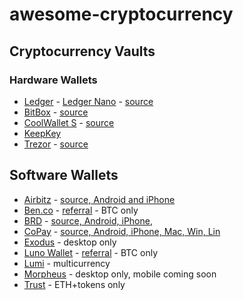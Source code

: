 # awesome-cryptocurrency



## Cryptocurrency Vaults

### Hardware Wallets

* [Ledger](https://www.ledgerwallet.com) - [Ledger Nano](http://ledger.fr) - [source](https://github.com/LedgerHQ/)
* [BitBox](https://shiftcrypto.ch) - [source](https://github.com/digitalbitbox)
* [CoolWallet S](https://coolwallet.io) - [source](https://github.com/coolbitx-technology)
* [KeepKey](https://www.keepkey.com)
* [Trezor](https://trezor.io) - [source](https://github.com/trezor)

## Software Wallets

* [Airbitz](https://airbitz.co) - [source, Android and iPhone](https://github.com/Airbitz)
* [Ben.co](https://ben.co) - [referral](https://balupton.com/benco) - BTC only
* [BRD](https://brd.com) - [source, Android, iPhone, ](https://github.com/breadwallet)
* [CoPay](https://copay.io) - [source, Android, iPhone, Mac, Win, Lin](https://github.com/bitpay/copay)
* [Exodus](https://www.exodus.io) - desktop only
* [Luno Wallet](https://www.luno.com) - [referral](https://balupton.com/luno) - BTC only
* [Lumi](https://lumiwallet.com) - multicurrency
* [Morpheus](https://www.morpheuswallet.com) - desktop only, mobile coming soon
* [Trust](https://trustwalletapp.com) - ETH+tokens only





